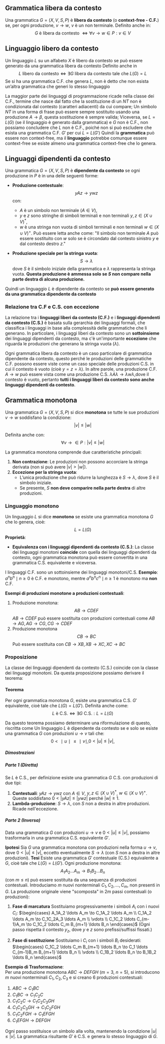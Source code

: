 ## Grammatica libera da contesto
Una grammatica $G=(X,V,S,P)$ è **libera da contesto** (o **context-free - C.F.**) se, per ogni produzione, $v\to w$, $v$ è un non terminale.
Definito anche in:
$$G \text{ è libera da contesto } \Longleftrightarrow \forall v \to w \in P: v\in V$$
## Linguaggio libero da contesto
Un linguaggio $L$ su un alfabeto $X$ è libero da contesto se può essere generato da una grammatica libera da contesto 
Definito anche in
$$L \text{ libero da contesto} \Longleftrightarrow \exists G \text{ libera da contesto tale che } L(G)=L$$
Se si ha una grammatica C.F. che genera $L$, non è detto che non esista un’altra grammatica che generi lo stesso linguaggio

La maggior parte dei linguaggi di programmazione ricade nella classe dei C.F., termine che nasce dal fatto che la sostituzione di un $NT$ non è condizionata dal contesto (caratteri adiacenti) da cui compare;
Un simbolo $NT$ in una forma di frase può essere sempre sostituito usando una produzione $A \rightarrow \beta$, questa sostituzione è sempre valida;
Viceversa, se $L=L(G)$ (se il linguaggio è generato dalla grammatica) e $G$ non è C.F., non possiamo concludere che $L$ non è C.F., poiché non si può escludere che esista una grammatica C.F. $G'$ per cui $L=L(G')$
Quindi la **grammatica** può essere non context-free, ma il **linguaggio** potrebbe comunque essere context-free se esiste almeno una grammatica context-free che lo genera.
## Linguaggi dipendenti da contesto
Una grammatica $G=(X,V,S,P)$ è **dipendente da contesto** se ogni produzione in $P$ è in una delle seguenti forme:

- **Produzione contestuale**:$$yAz \to ywz$$
  con:
   - $A$ è un simbolo non terminale $(A \in V )$,
   - $y$ e $z$ sono stringhe di simboli terminali e non terminali $y, z \in (X \cup V)^*$,
   - $w$ è una stringa non vuota di simboli terminali e non terminali $w \in (X \cup V)^+$.
   Può essere letta anche come:
   "Il simbolo non terminale $A$ può essere sostituito con $w$ solo se è circondato dal contesto sinistro $y$ e dal contesto destro $z$."

-  **Produzione speciale per la stringa vuota**:$$S \rightarrow \lambda$$
  dove $S$ è il simbolo iniziale della grammatica e $\lambda$ rappresenta la stringa vuota. 
  **Questa produzione è ammessa solo se $S$ non compare nella parte destra di alcuna produzione.**

Quindi un linguaggio $L$ è dipendente da contesto se **può essere generato da una grammatica dipendente da contesto**
### Relazione tra  C.F e C.S. con eccezione
La relazione tra i **linguaggi liberi da contesto (C.F.)** e i **linguaggi dipendenti da contesto (C.S.)** è basata sulla gerarchia dei linguaggi formali, che classifica i linguaggi in base alla complessità delle grammatiche che li generano. In particolare, i linguaggi liberi da contesto sono un **sottoinsieme** dei linguaggi dipendenti da contesto, ma c'è un'importante **eccezione** che riguarda le produzioni che generano la stringa vuota ($\lambda$).

Ogni grammatica libera da contesto è un caso particolare di grammatica dipendente da contesto, questo perché le produzioni delle grammatiche C.F. possono essere viste come un caso speciale delle produzioni C.S. in cui il contesto è vuoto (cioè $y=z=\lambda$).
In altre parole, una produzione C.F. $A→w$ può essere vista come una produzione C.S. $\lambda A \lambda \rightarrow \lambda w \lambda$,dove il contesto è vuoto, pertanto **tutti i linguaggi liberi da contesto sono anche linguaggi dipendenti da contesto**.
## Grammatica monotona
Una grammatica $G=(X,V,S,P)$ si dice **monotona** se tutte le sue produzioni $v \rightarrow w$ soddisfano la condizione:
$$|v| \leq |w|$$


Definita anche con:
$$\forall v \to \in P: |v| \leq |w|$$

La grammatica monotona comprende due caratteristiche principali:
1. **Non contrazione**: Le produzioni non possono accorciare la stringa derivata (non si può avere $|v| > |w|$).
2. **Eccezione per la stringa vuota**:
   - L’unica produzione che può ridurre la lunghezza è $S \to \lambda$, dove $S$ è il simbolo iniziale.
   - Se presente, $S$ **non deve comparire nella parte destra** di altre produzioni.
### Linguaggio monotono
Un linguaggio $L$ si dice **monotono** se esiste una grammatica monotona $G$ che lo genera, cioè:
$$L=L(G)$$
**Proprietà**:
- **Equivalenza con i linguaggi dipendenti da contesto (C.S.)**: La classe dei linguaggi monotoni **coincide** con quella dei linguaggi dipendenti da contesto, ogni grammatica monotona può essere convertita in una grammatica C.S. equivalente e viceversa.
 
 I linguaggi C.F. sono un sottoinsieme dei linguaggi monotoni/C.S.
 **Esempio**: ${ a^n b^n \mid n \geq 0 }$ è C.F. e monotono, mentre ${ a^n b^n c^n \mid n \geq 1 }$ è monotono ma **non** C.F.

**Esempi di produzioni monotone a produzioni contestuali**:
1. Produzione monotona:
$$AB \to CDEF$$
$AB \to CDEF$ può essere sostituita con produzioni contestuali come $AB \to AG, AG \to CG, CG \to CDEF$
2. Produzione monotona $$CB \to BC$$
   Può essere sostituita con $CB \to XB, XB \to XC, XC \to BC$

### Proposizione
La classe dei linguaggi dipendenti da contesto (C.S.) coincide con la classe dei linguaggi monotoni.
Da questa proposizione possiamo derivare il teorema:
#### Teorema
Per ogni grammatica monotona $G$, esiste una grammatica C.S. $G'$ equivalente, cioè tale che $L(G) = L(G')$.
Definita anche come:
$$L \text{ è C.S.} \Longleftrightarrow \exists G \text{ C.S.} : L=L(G)$$

Da questo teorema possiamo determinare una riformulazione di questo, riscritta come
Un linguaggio $L$ è dipendente da contesto se e solo se esiste una grammatica $G$ con produzioni $u \to v$ tali che:
$$
0<∣u∣≤∣v∣,0 < |u| \leq |v|,
$$

##### Dimostrazioni
##### Parte 1 (Diretta)
Se $L$ è C.S., per definizione esiste una grammatica $G$ C.S. con produzioni di due tipi:
1. **Contestuali**: $yAz \to ywz$ con $A \in V$, $y,z \in (X \cup V)^*$, $w \in (X \cup V)^+$.  
    Queste soddisfano $0 < |yAz| \leq |ywz|$ perché $|w| \geq 1$.
2. **Lambda-produzione**: $S \to \lambda$, con $S$ non a destra in altre produzioni.  
    Ricade nell'eccezione.
##### Parte 2 (Inversa)
Data una grammatica $G$ con produzioni $u \to v$ e $0 < |u| \leq |v|$, possiamo trasformarla in una grammatica C.S. equivalente $G'$.

**Ipotesi**
Sia $G$ una grammatica monotona con produzioni nella forma $u \to v$, dove $0 < |u| \leq |v|$, eccetto eventualmente $S \to \lambda$ (con $S$ non a destra in altre produzioni).
**Tesi**
Esiste una grammatica $G'$ contestuale (C.S.) equivalente a $G$, cioè tale che $L(G) = L(G')$.
Ogni produzione monotona:
$$A_1A_2 \ldots A_m \to B_1B_2 \ldots B_n$$
(con $m \leq n$) può essere sostituita da una sequenza di produzioni contestuali. 
Introduciamo $m$ nuovi nonterminali $C_1, C_2, \ldots, C_m$, non presenti in $G$.
La produzione originale viene "scomposta" in $2m$ passi contestuali (o produzioni):
 1. **Fase di marcatura**
    Sostituiamo progressivamente i simboli $A_i$ con i nuovi $C_i$:
    $\begin{cases} A_1A_2 \ldots A_m \to C_1A_2 \ldots A_m \\ C_1A_2 \ldots A_m \to C_1C_2A_3 \ldots A_m \\ \vdots \\ C_1C_2 \ldots C_{m-1}A_m \to C_1C_2 \ldots C_m B_{m+1} \ldots B_n \end{cases}$
    (Ogni passo rispetta il contesto $y _ z$, dove $y$ e $z$ sono prefissi/suffissi fissati.)

 2. **Fase di sostituzione** 
    Sostituiamo i $C_i$ con i simboli $B_i$ desiderati:
    $\begin{cases} C_1C_2 \ldots C_m B_{m+1} \ldots B_n \to C_1 \ldots C_{m-1}B_m B_{m+1} \ldots B_n \\ \vdots \\ C_1B_2 \ldots B_n \to B_1B_2 \ldots B_n \end{cases}$


**Esempio di Trasformazione**:  
Per una produzione monotona $ABC \to DEFGH$ ($m=3$, $n=5$), si introducono $m$ nuovi nonterminali $C_1, C_2, C_3$ e si creano $6$ produzioni contestuali:
1. $ABC \to C_1BC$
2. $C_1BC \to C_1C_2C$
3. $C_1C_2C \to C_1C_2C_3GH$
4. $C_1C_2C_3GH \to C_1C_2FGH$
5. $C_1C_2FGH \to C_1EFGH$
6. $C_1EFGH \to DEFGH$

Ogni passo sostituisce un simbolo alla volta, mantenendo la condizione $|u| \leq |v|$. La grammatica risultante $G'$ è C.S. e genera lo stesso linguaggio di $G$.
